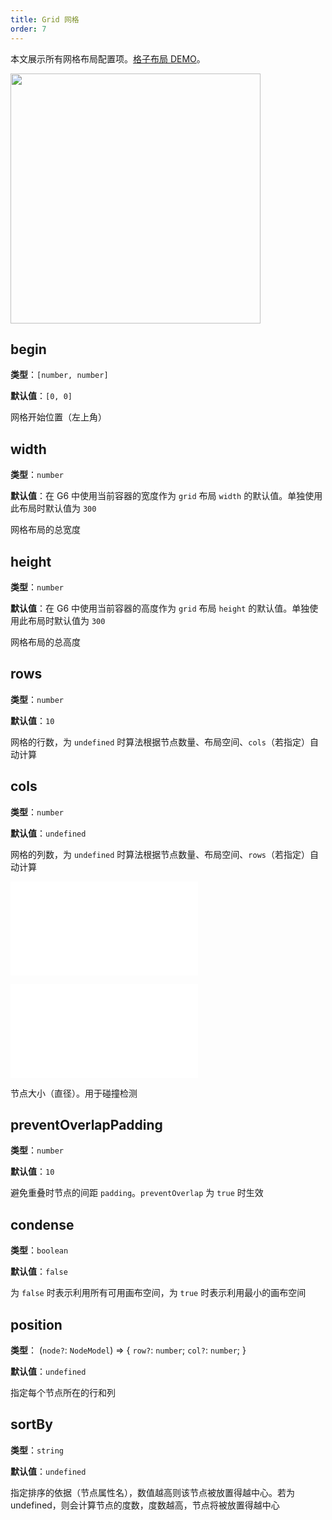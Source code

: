 ```yaml
---
title: Grid 网格
order: 7
---
```


本文展示所有网格布局配置项。[格子布局 DEMO](/zh/examples/net/gridLayout/#grid)。

<img src="https://mdn.alipayobjects.com/huamei_qa8qxu/afts/img/A*8RYVTrENVCcAAAAAAAAAAAAADmJ7AQ/original" width=400 />

## begin

**类型**：`[number, number]`

**默认值**：`[0, 0]`

网格开始位置（左上角）

## width

**类型**：`number`

**默认值**：在 G6 中使用当前容器的宽度作为 `grid` 布局 `width` 的默认值。单独使用此布局时默认值为 `300`

网格布局的总宽度

## height

**类型**：`number`

**默认值**：在 G6 中使用当前容器的高度作为 `grid` 布局 `height` 的默认值。单独使用此布局时默认值为 `300`

网格布局的总高度

## rows

**类型**：`number`

**默认值**：`10`

网格的行数，为 `undefined` 时算法根据节点数量、布局空间、`cols`（若指定）自动计算

## cols

**类型**：`number`

**默认值**：`undefined`

网格的列数，为 `undefined` 时算法根据节点数量、布局空间、`rows`（若指定）自动计算

<embed src="../../common/LayoutPreventOverlap.zh.md"></embed>

<embed src="../../common/LayoutNodeSize.zh.md"></embed>

节点大小（直径）。用于碰撞检测

## preventOverlapPadding

**类型**：`number`

**默认值**：`10`

避免重叠时节点的间距 `padding`。`preventOverlap` 为 `true` 时生效

## condense

**类型**：`boolean`

**默认值**：`false`

为 `false` 时表示利用所有可用画布空间，为 `true` 时表示利用最小的画布空间

## position

**类型**： (`node?`: `NodeModel`) => { `row?`: `number`; `col?`: `number`; }

**默认值**：`undefined`

指定每个节点所在的行和列

## sortBy

**类型**：`string`

**默认值**：`undefined`

指定排序的依据（节点属性名），数值越高则该节点被放置得越中心。若为 undefined，则会计算节点的度数，度数越高，节点将被放置得越中心
